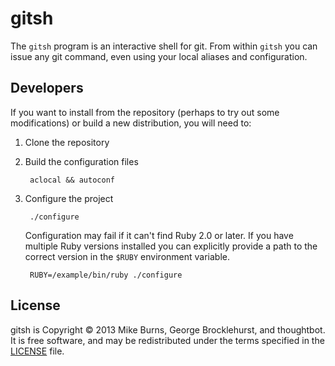 # gitsh

The `gitsh` program is an interactive shell for git. From within `gitsh` you can
issue any git command, even using your local aliases and configuration.

## Developers

If you want to install from the repository (perhaps to try out some
modifications) or build a new distribution, you will need to:

1. Clone the repository
2. Build the configuration files

        aclocal && autoconf

3. Configure the project

        ./configure

    Configuration may fail if it can't find Ruby 2.0 or later. If you have
    multiple Ruby versions installed you can explicitly provide a path to the
    correct version in the `$RUBY` environment variable.

        RUBY=/example/bin/ruby ./configure

## License

gitsh is Copyright © 2013 Mike Burns, George Brocklehurst, and thoughtbot. It is
free software, and may be redistributed under the terms specified in the
[LICENSE](https://github.com/thoughtbot/gitsh/blob/master/LICENSE) file.
